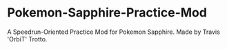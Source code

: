 # Pokemon-Sapphire-Practice-Mod
A Speedrun-Oriented Practice Mod for Pokemon Sapphire. Made by Travis 'OrbiT' Trotto.
